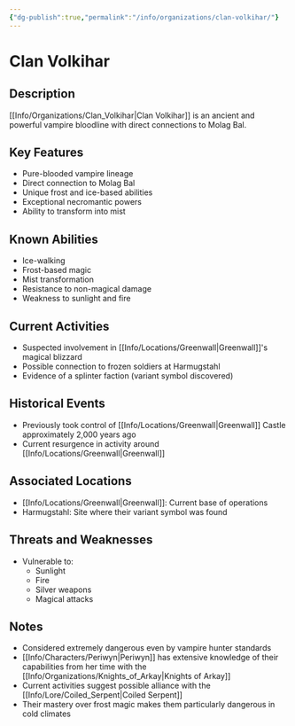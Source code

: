```yaml
---
{"dg-publish":true,"permalink":"/info/organizations/clan-volkihar/"}
---
```


# Clan Volkihar

## Description
[[Info/Organizations/Clan_Volkihar\|Clan Volkihar]] is an ancient and powerful vampire bloodline with direct connections to Molag Bal. 

## Key Features
- Pure-blooded vampire lineage
- Direct connection to Molag Bal
- Unique frost and ice-based abilities
- Exceptional necromantic powers
- Ability to transform into mist

## Known Abilities
- Ice-walking
- Frost-based magic
- Mist transformation
- Resistance to non-magical damage
- Weakness to sunlight and fire

## Current Activities
- Suspected involvement in [[Info/Locations/Greenwall\|Greenwall]]'s magical blizzard
- Possible connection to frozen soldiers at Harmugstahl
- Evidence of a splinter faction (variant symbol discovered)

## Historical Events
- Previously took control of [[Info/Locations/Greenwall\|Greenwall]] Castle approximately 2,000 years ago
- Current resurgence in activity around [[Info/Locations/Greenwall\|Greenwall]]

## Associated Locations
- [[Info/Locations/Greenwall\|Greenwall]]: Current base of operations
- Harmugstahl: Site where their variant symbol was found

## Threats and Weaknesses
- Vulnerable to:
  - Sunlight
  - Fire
  - Silver weapons
  - Magical attacks

## Notes
- Considered extremely dangerous even by vampire hunter standards
- [[Info/Characters/Periwyn\|Periwyn]] has extensive knowledge of their capabilities from her time with the [[Info/Organizations/Knights_of_Arkay\|Knights of Arkay]]
- Current activities suggest possible alliance with the [[Info/Lore/Coiled_Serpent\|Coiled Serpent]]
- Their mastery over frost magic makes them particularly dangerous in cold climates